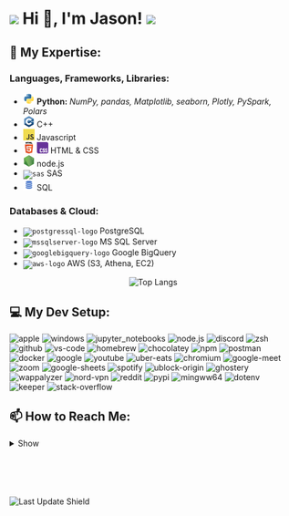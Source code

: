 <!-- <p align="center">
<img alt="Hi, I'm Jason" src="https://github.com/xyjiang970/xyjiang970/blob/main/assets/intro.gif">
</p> -->

# <img src="https://media.giphy.com/media/VgCDAzcKvsR6OM0uWg/giphy.gif" width="55"> Hi 👋, I'm Jason! <img src="https://camo.githubusercontent.com/6a4da679536aef4caa4338bd657dc33b2fc530a54b1fac28f5ca6f36a1a7763a/68747470733a2f2f63756c746f667468657061727479706172726f742e636f6d2f706172726f74732f68642f706972617465706172726f742e676966" width="40">

## 🚀 My Expertise:

### Languages, Frameworks, Libraries:

- <code><img height="20" alt="python" src="https://raw.githubusercontent.com/github/explore/80688e429a7d4ef2fca1e82350fe8e3517d3494d/topics/python/python.png"></code> **Python:** _NumPy, pandas, Matplotlib, seaborn, Plotly, PySpark, Polars_
- <code><img height="20" alt="cpp" src="https://raw.githubusercontent.com/github/explore/80688e429a7d4ef2fca1e82350fe8e3517d3494d/topics/cpp/cpp.png"></code> C++
- <code><img height="20" alt="javascript" src="https://raw.githubusercontent.com/github/explore/80688e429a7d4ef2fca1e82350fe8e3517d3494d/topics/javascript/javascript.png"></code> Javascript
- <code><img height="20" alt="html-css" src="https://raw.githubusercontent.com/github/explore/80688e429a7d4ef2fca1e82350fe8e3517d3494d/topics/html/html.png"></code> <code><img height="20" alt="css-logo" src="https://raw.githubusercontent.com/github/explore/80688e429a7d4ef2fca1e82350fe8e3517d3494d/topics/css/css.png"></code> HTML & CSS
- <code><img height="20" alt="nodejs" src="https://raw.githubusercontent.com/github/explore/80688e429a7d4ef2fca1e82350fe8e3517d3494d/topics/nodejs/nodejs.png"></code> node.js
- <code><img height="13" alt="sas" src="https://www.sas.com/en/news/media-gallery/all-images/sas-logo-blue/_jcr_content/par/image_360101046.img.png/1685459921715.png"></code> SAS
- <code><img height="20" alt="sql" src="https://raw.githubusercontent.com/github/explore/80688e429a7d4ef2fca1e82350fe8e3517d3494d/topics/sql/sql.png"></code> SQL

### Databases & Cloud:

- <code><img height="17" alt="postgressql-logo" src="https://www.postgresql.org/media/img/about/press/elephant.png"></code> PostgreSQL
- <code><img height="20" alt="mssqlserver-logo" src="https://img.icons8.com/?size=1200&id=laYYF3dV0Iew&format=png"></code> MS SQL Server
- <code><img width="17" alt="googlebigquery-logo" src="https://www.gstatic.com/bricks/image/702bc723dcfcddf8942bb459be20163106a5f64ed91404df38c73ca955f96260.svg"></code> Google BigQuery
- <code><img height="16" alt="aws-logo" src="https://logos-world.net/wp-content/uploads/2021/08/Amazon-Web-Services-AWS-Logo.png"></code> AWS (S3, Athena, EC2)

<p align="center">
<img alt="Top Langs" src="https://github-readme-stats.vercel.app/api/top-langs/?username=xyjiang970&layout=normal&show_icons=true&theme=tokyonight&card_width=600&hide=jupyter%20notebook,html,css&exclude_repo=SparkCoders,xyjiang970.github.io&size_weight=1&count_weight=0">
</p>

<!-- ![Top Langs](https://github-readme-stats.vercel.app/api/top-langs/?username=xyjiang970&show_icons=true&theme=tokyonight) -->

## 💻 My Dev Setup:

<img alt="apple" height="35" src="https://img.shields.io/badge/Mac OS-white?logo=apple&logoColor=lightgray&style=plastic"> <img alt="windows" height="35" src="https://img.shields.io/badge/Windows OS-white?labelColor=blue&style=plastic"> <img alt="jupyter_notebooks" height="35" src="https://img.shields.io/badge/Jupyter Notebook-white?logo=jupyter&style=plastic"> <img alt="node.js" height="35" src="https://img.shields.io/badge/Node.js-white?logo=node.js&style=plastic"> <img alt="discord" height="35" src="https://img.shields.io/badge/Discord-white?logo=discord&style=plastic"> <img alt="zsh" height="35" src="https://img.shields.io/badge/Zsh-white?logo=iterm2&logoColor=black&style=plastic"> <img alt="github" height="35" src="https://img.shields.io/badge/Github-white?logo=github&logoColor=gray&style=plastic"> <img alt="vs-code" height="35" src="https://img.shields.io/badge/VS Code-white?labelColor=blue&style=plastic"> <img alt="homebrew" height="35" src="https://img.shields.io/badge/Homebrew-white?logo=homebrew&style=plastic"> <img alt="chocolatey" height="35" src="https://img.shields.io/badge/Chocolatey-white?logo=Chocolatey&style=plastic"> <img alt="npm" height="35" src="https://img.shields.io/badge/npm-white?logo=npm&logoColor=lightgray&style=plastic"> <img alt="postman" height="35" src="https://img.shields.io/badge/Postman-white?logo=postman&style=plastic"> <img alt="docker" height="35" src="https://img.shields.io/badge/Docker-white?logo=docker&style=plastic"> <img alt="google" height="35" src="https://img.shields.io/badge/Google-white?logo=google&style=plastic"> <img alt="youtube" height="35" src="https://img.shields.io/badge/Youtube-white?logo=youtube&logoColor=red&style=plastic"> <img alt="uber-eats" height="35" src="https://img.shields.io/badge/Uber Eats-white?logo=ubereats&style=plastic"> <img alt="chromium" height="35" src="https://img.shields.io/badge/Chromium-white?logo=googlechrome&style=plastic"> <img alt="google-meet" height="35" src="https://img.shields.io/badge/Google Meet-white?logo=googlemeet&logoColor=darkgreen&style=plastic"> <img alt="zoom" height="35" src="https://img.shields.io/badge/Zoom-white?logo=zoom&logoColor=navy&style=plastic"> <img alt="google-sheets" height="35" src="https://img.shields.io/badge/Google Sheets-white?logo=googlesheets&style=plastic"> <img alt="spotify" height="35" src="https://img.shields.io/badge/Spotify-white?logo=spotify&style=plastic"> <img alt="ublock-origin" height="35" src="https://img.shields.io/badge/ublock Origin-white?logo=ublockorigin&logoColor=darkred&style=plastic"> <img alt="ghostery" height="35" src="https://img.shields.io/badge/Ghostery-white?logo=ghostery&style=plastic"> <img alt="wappalyzer" height="35" src="https://img.shields.io/badge/Wappalyzer-white?logo=wappalyzer&logoColor=indigo&style=plastic"> <img alt="nord-vpn" height="35" src="https://img.shields.io/badge/Nord VPN-white?logo=nordvpn&style=plastic"> <img alt="reddit" height="35" src="https://img.shields.io/badge/Reddit-white?logo=reddit&style=plastic"> <img alt="pypi" height="35" src="https://img.shields.io/badge/PyPI-white?logo=pypi&style=plastic"> <img alt="mingww64" height="35" src="https://img.shields.io/badge/MinGW w64-white?logo=mingww64&logoColor=lightgray&style=plastic"> <img alt="dotenv" height="35" src="https://img.shields.io/badge/.ENV-white?logo=dotenv&logoColor=brightyellow&style=plastic"> <img alt="keeper" height="35" src="https://img.shields.io/badge/Keeper-white?logo=keeper&style=plastic"> <img alt="stack-overflow" height="35" src="https://img.shields.io/badge/Stack Overflow-white?logo=stackoverflow&style=plastic">

## 📫 How to Reach Me:

<details>
<summary>Show</summary>

<br />

📧 **Email:** xyjiang970@gmail.com

🌐 **Website:** [https://xyjiang970.github.io/](https://xyjiang970.github.io/)

<!-- [![Linkedin Badge](https://img.shields.io/badge/LinkedIn-blue?style=plastic&logo=Linkedin&logoColor=white)](https://www.linkedin.com/in/xyjiang/) -->

<a href="https://www.linkedin.com/in/xyjiang/" target="_blank"><img alt="linkedin" height="35" src="https://img.shields.io/badge/LinkedIn-blue?style=plastic&logo=linkedin&link=https://www.linkedin.com/in/xyjiang/"></a>

</details>

<br />
<br />
<br />
<br />
<br />

<img alt='Last Update Shield' height="35" src="https://img.shields.io/github/last-commit/xyjiang970/xyjiang970/main?label=Last%20updated&style=plastic">
